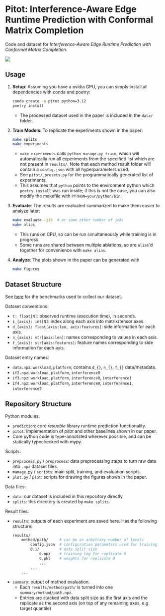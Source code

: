# Pitot: Interference-Aware Edge Runtime Prediction with Conformal Matrix Completion

Code and dataset for *Interference-Aware Edge Runtime Prediction with Conformal Matrix Completion*.

![](https://tianshu.io/resources/pitot.png)

## Usage

1. **Setup**: Assuming you have a nvidia GPU, you can simply install all dependencies with conda and poetry:
    ```sh
    conda create -n pitot python=3.12
    poetry install
    ```
    - The processed dataset used in the paper is included in the `data/` folder.

2. **Train Models**: To replicate the experiments shown in the paper:
    ```sh
    make splits
    make experiments
    ```
    - `make experiments` calls `python manage.py train`, which will automatically run all experiments from the specified list which are not present in `results/`. Note that each method result folder will contain a `config.json` with all hyperparameters used.
    - See `pitot/_presets.py` for the programmatically generated list of experiments.
    - This assumes that `python` points to the environment python which `poetry install` was run inside; if this is not the case, you can also modify the makefile with `PYTHON=your/python/bin`.

3. **Evaluate**: The results are evaluated summarized to make them easier to analyze later:
    ```sh
    make evaluate -j16  # or some other number of jobs
    make alias
    ```
    - This runs on CPU, so can be run simultaneously while training is in progress.
    - Some runs are shared between multiple ablations, so are `alias`'d together for convenience with `make alias`.

4. **Analyze**: The plots shown in the paper can be generated with
    ```sh
    make figures 
    ```

## Dataset Structure

See [here](https://github.com/SilverLineFramework/benchmarks) for the benchmarks used to collect our dataset.

Dataset conventions:
- `t: float[N]`: observed runtime (execution time), in seconds.
- `i_{axis}: int[N]`: index along each axis into matrix/tensor axes.
- `d_{axis}: float[axis:len, axis:features]`: side information for each axis.
- `n_{axis}: str[axis:len]`: names corresponding to values in each axis.
- `f_{axis}: str[axis:features]`: feature names corresponding to side information for each axis.

Dataset entry names:
- `data.npz`: `workload`, `platform`; contains `d_{}`, `n_{}`, `f_{}` data/metadata.
- `if2.npz`: `workload`, `platform`, `interference0`
- `if3.npz`: `workload`, `platform`, `interference0`, `interference1`
- `if4.npz`: `workload`, `platform`, `interference0`, `interference1`, `interference2`

## Repository Structure

Python modules:
- `prediction`: core *resuable* library runtime prediction functionality.
- `pitot`: implementation of *pitot* and other baselines shown in our paper.
- Core python code is type-annotated wherever possible, and can be statically typechecked with mypy.

Scripts:
- `preprocess.py` / `preprocess`: data preprocessing steps to turn raw data into `.npz` dataset files.
- `manage.py` / `scripts`: main split, training, and evaluation scripts.
- `plot.py` / `plot`: scripts for drawing the figures shown in the paper.

Data files:
- `data`: our dataset is included in this repository directly.
- `splits`: this directory is created by `make splits`.

Result files:
- `results`: outputs of each experiment are saved here. Has the following structure:
    ```sh
    results/
        method/path/     # can be an arbitrary number of levels
            config.json  # configuration parameters used for training
            0.1/         # data split size
                0.npz    # training log for replicate 0
                0.pkl    # weights for replicate 0
                ...
            ...
        ...
    ```
- `summary`: output of method evaluation.
    - Each `results/method/path/` is turned into one `summary/method/path.npz`.
    - Entries are stacked with data split size as the first axis and the replicate as the second axis (on top of any remaining axes, e.g. target quantile)
